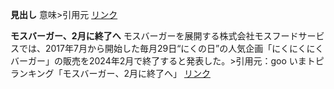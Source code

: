 **見出し** 意味>引用元 [リンク](#)

**モスバーガー、2月に終了へ** モスバーガーを展開する株式会社モスフードサービスでは、2017年7月から開始した毎月29日“にくの日”の人気企画「にくにくにくバーガー」の販売を2024年2月で終了すると発表した。>引用元：goo いまトピランキング「モスバーガー、2月に終了へ」 [リンク](https://megalodon.jp/2024-0131-0938-11/https://news.goo.ne.jp:443/iw/251172/%E3%83%A2%E3%82%B9%E3%83%90%E3%83%BC%E3%82%AC%E3%83%BC%E3%80%812%E6%9C%88%E3%81%AB%E7%B5%82%E4%BA%86%E3%81%B8)
